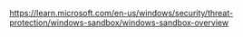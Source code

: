 https://learn.microsoft.com/en-us/windows/security/threat-protection/windows-sandbox/windows-sandbox-overview

